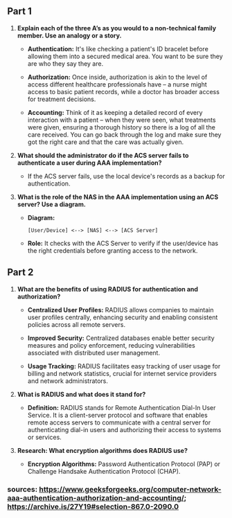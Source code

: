 ## Part 1 

1. **Explain each of the three A’s as you would to a non-technical family member. Use an analogy or a story.**

   - **Authentication:** It's like checking a patient's ID bracelet before allowing them into a secured medical area. You want to be sure they are who they say they are.

   - **Authorization:** Once inside, authorization is akin to the level of access different healthcare professionals have – a nurse might access to basic patient records, while a doctor has broader access for treatment decisions.

   - **Accounting:** Think of it as keeping a detailed record of every interaction with a patient – when they were seen, what treatments were given, ensuring a thorough history so there is a log of all the care received. You can go back through the log and make sure they got the right care and that the care was actually given.

2. **What should the administrator do if the ACS server fails to authenticate a user during AAA implementation?**

   - If the ACS server fails, use the local device's records as a backup for authentication.

3. **What is the role of the NAS in the AAA implementation using an ACS server? Use a diagram.**

   - **Diagram:**
   
     ```
     [User/Device] <--> [NAS] <--> [ACS Server]
     ```

   - **Role:**  It checks with the ACS Server to verify if the user/device has the right credentials before granting access to the network.

## Part 2

1. **What are the benefits of using RADIUS for authentication and authorization?**

   - **Centralized User Profiles:** RADIUS allows companies to maintain user profiles centrally, enhancing security and enabling consistent policies across all remote servers.

   - **Improved Security:** Centralized databases enable better security measures and policy enforcement, reducing vulnerabilities associated with distributed user management.

   - **Usage Tracking:** RADIUS facilitates easy tracking of user usage for billing and network statistics, crucial for internet service providers and network administrators.

2. **What is RADIUS and what does it stand for?**

   - **Definition:** RADIUS stands for Remote Authentication Dial-In User Service. It is a client-server protocol and software that enables remote access servers to communicate with a central server for authenticating dial-in users and authorizing their access to systems or services.

3. **Research: What encryption algorithms does RADIUS use?**

   - **Encryption Algorithms:** Password Authentication Protocol (PAP) or Challenge Handsake Authentication Protocol (CHAP).

### sources: https://www.geeksforgeeks.org/computer-network-aaa-authentication-authorization-and-accounting/; https://archive.is/27Y19#selection-867.0-2090.0